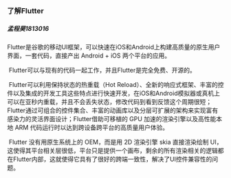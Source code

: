 ### 了解Flutter

##### 孟程昊1813016

​		Flutter是谷歌的移动UI框架，可以快速在iOS和Android上构建高质量的原生用户界面，一套代码，直接产出 Android + iOS 两个平台的应用。 

​		Flutter可以与现有的代码一起工作，并且Flutter是完全免费、开源的。

​		Flutter可以利用保持状态的热重载（Hot Reload）、全新的响应式框架、丰富的控件以及集成的开发工具这些特点进行快速开发，在iOS和Android模拟器或真机上可以在亚秒内重载，并且不会丢失状态，修改代码到看到反馈这个周期很短；Flutter通过可组合的控件集合、丰富的动画库以及分层可扩展的架构来实现富有感染力的灵活界面设计；Flutter借助可移植的 GPU 加速的渲染引擎以及高性能本地 ARM 代码运行时以达到跨设备跨平台的高质量用户体验。

​		 Flutter 没有用原生系统上的 OEM，而是用 2D 渲染引擎 skia 直接渲染绘制 UI， 这使得其平台相关层很低，平台只是提供一个画布，剩余的所有渲染相关的逻辑都在Flutter内部，这就使得它具有了很好的跨端一致性，解决了UI控件兼容性的问题。

​		

​		





​	